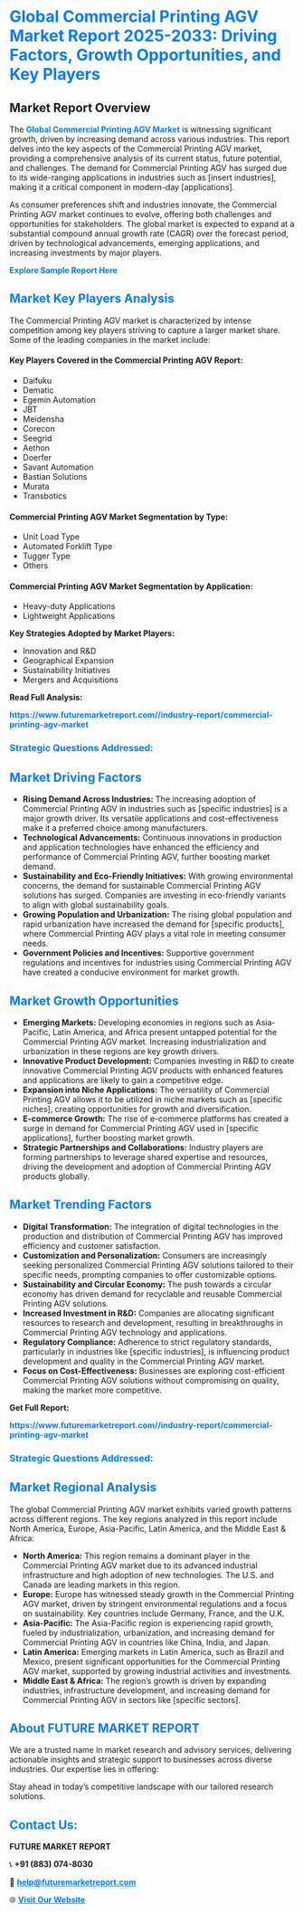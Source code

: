 <h1 style="color: #007BFF;">Global Commercial Printing AGV Market Report 2025-2033: Driving Factors, Growth Opportunities, and Key Players</h1>

<section id="overview">
<h2>Market Report Overview</h2>
<p>The <a href="https://www.futuremarketreport.com//industry-report/commercial-printing-agv-market" style="color: #007BFF; text-decoration: none;"><strong>Global Commercial Printing AGV Market</strong></a> is witnessing significant growth, driven by increasing demand across various industries. This report delves into the key aspects of the Commercial Printing AGV market, providing a comprehensive analysis of its current status, future potential, and challenges. The demand for Commercial Printing AGV has surged due to its wide-ranging applications in industries such as [insert industries], making it a critical component in modern-day [applications].</p>
<p>As consumer preferences shift and industries innovate, the Commercial Printing AGV market continues to evolve, offering both challenges and opportunities for stakeholders. The global market is expected to expand at a substantial compound annual growth rate (CAGR) over the forecast period, driven by technological advancements, emerging applications, and increasing investments by major players.</p>
</section>

<section id="overview">
<p><a href="https://www.futuremarketreport.com//request-sample/reportId=89735" style="color: #007BFF; text-decoration: none;"><strong>Explore Sample Report Here</strong></a></p>
</section>

<section id="key-players">
<h2 style="color: #007BFF;">Market Key Players Analysis</h2>
<p>The Commercial Printing AGV market is characterized by intense competition among key players striving to capture a larger market share. Some of the leading companies in the market include:</p>
<h4>Key Players Covered in the Commercial Printing AGV Report:</h4>
<ul><li>Daifuku</li><li>Dematic</li><li>Egemin Automation</li><li>JBT</li><li>Meidensha</li><li>Corecon</li><li>Seegrid</li><li>Aethon</li><li>Doerfer</li><li>Savant Automation</li><li>Bastian Solutions</li><li>Murata</li><li>Transbotics</li></ul>
<h4>Commercial Printing AGV Market Segmentation by Type:</h4>
<ul><li>Unit Load Type</li><li>Automated Forklift Type</li><li>Tugger Type</li><li>Others</li></ul>

<h4>Commercial Printing AGV Market Segmentation by Application:</h4>
<ul><li>Heavy-duty Applications</li><li>Lightweight Applications</li></ul>
<p><strong>Key Strategies Adopted by Market Players:</strong></p>
<ul>
<li>Innovation and R&D</li>
<li>Geographical Expansion</li>
<li>Sustainability Initiatives</li>
<li>Mergers and Acquisitions</li>
</ul>
</section>

<section>
<p><strong>Read Full Analysis: </strong></p><a href="https://www.futuremarketreport.com//industry-report/commercial-printing-agv-market" style="color: #007BFF; text-decoration: none;"><strong>https://www.futuremarketreport.com//industry-report/commercial-printing-agv-market</strong></a>
<h3 style="color: #007BFF;">Strategic Questions Addressed:</h3>
</section>

<section id="driving-factors">
<h2 style="color: #007BFF;">Market Driving Factors</h2>
<ul>
<li><strong>Rising Demand Across Industries:</strong> The increasing adoption of Commercial Printing AGV in industries such as [specific industries] is a major growth driver. Its versatile applications and cost-effectiveness make it a preferred choice among manufacturers.</li>
<li><strong>Technological Advancements:</strong> Continuous innovations in production and application technologies have enhanced the efficiency and performance of Commercial Printing AGV, further boosting market demand.</li>
<li><strong>Sustainability and Eco-Friendly Initiatives:</strong> With growing environmental concerns, the demand for sustainable Commercial Printing AGV solutions has surged. Companies are investing in eco-friendly variants to align with global sustainability goals.</li>
<li><strong>Growing Population and Urbanization:</strong> The rising global population and rapid urbanization have increased the demand for [specific products], where Commercial Printing AGV plays a vital role in meeting consumer needs.</li>
<li><strong>Government Policies and Incentives:</strong> Supportive government regulations and incentives for industries using Commercial Printing AGV have created a conducive environment for market growth.</li>
</ul>
</section>

<section id="growth-opportunities">
<h2 style="color: #007BFF;">Market Growth Opportunities</h2>
<ul>
<li><strong>Emerging Markets:</strong> Developing economies in regions such as Asia-Pacific, Latin America, and Africa present untapped potential for the Commercial Printing AGV market. Increasing industrialization and urbanization in these regions are key growth drivers.</li>
<li><strong>Innovative Product Development:</strong> Companies investing in R&D to create innovative Commercial Printing AGV products with enhanced features and applications are likely to gain a competitive edge.</li>
<li><strong>Expansion into Niche Applications:</strong> The versatility of Commercial Printing AGV allows it to be utilized in niche markets such as [specific niches], creating opportunities for growth and diversification.</li>
<li><strong>E-commerce Growth:</strong> The rise of e-commerce platforms has created a surge in demand for Commercial Printing AGV used in [specific applications], further boosting market growth.</li>
<li><strong>Strategic Partnerships and Collaborations:</strong> Industry players are forming partnerships to leverage shared expertise and resources, driving the development and adoption of Commercial Printing AGV products globally.</li>
</ul>
</section>

<section id="trending-factors">
<h2 style="color: #007BFF;">Market Trending Factors</h2>
<ul>
<li><strong>Digital Transformation:</strong> The integration of digital technologies in the production and distribution of Commercial Printing AGV has improved efficiency and customer satisfaction.</li>
<li><strong>Customization and Personalization:</strong> Consumers are increasingly seeking personalized Commercial Printing AGV solutions tailored to their specific needs, prompting companies to offer customizable options.</li>
<li><strong>Sustainability and Circular Economy:</strong> The push towards a circular economy has driven demand for recyclable and reusable Commercial Printing AGV solutions.</li>
<li><strong>Increased Investment in R&D:</strong> Companies are allocating significant resources to research and development, resulting in breakthroughs in Commercial Printing AGV technology and applications.</li>
<li><strong>Regulatory Compliance:</strong> Adherence to strict regulatory standards, particularly in industries like [specific industries], is influencing product development and quality in the Commercial Printing AGV market.</li>
<li><strong>Focus on Cost-Effectiveness:</strong> Businesses are exploring cost-efficient Commercial Printing AGV solutions without compromising on quality, making the market more competitive.</li>
</ul>
</section>

<section>
<p><strong>Get Full Report: </strong></p><a href="https://www.futuremarketreport.com//industry-report/commercial-printing-agv-market" style="color: #007BFF; text-decoration: none;"><strong>https://www.futuremarketreport.com//industry-report/commercial-printing-agv-market</strong></a>
<h3 style="color: #007BFF;">Strategic Questions Addressed:</h3>
</section>


<section id="regional-analysis">
<h2 style="color: #007BFF;">Market Regional Analysis</h2>
<p>The global Commercial Printing AGV market exhibits varied growth patterns across different regions. The key regions analyzed in this report include North America, Europe, Asia-Pacific, Latin America, and the Middle East & Africa:</p>
<ul>
<li><strong>North America:</strong> This region remains a dominant player in the Commercial Printing AGV market due to its advanced industrial infrastructure and high adoption of new technologies. The U.S. and Canada are leading markets in this region.</li>
<li><strong>Europe:</strong> Europe has witnessed steady growth in the Commercial Printing AGV market, driven by stringent environmental regulations and a focus on sustainability. Key countries include Germany, France, and the U.K.</li>
<li><strong>Asia-Pacific:</strong> The Asia-Pacific region is experiencing rapid growth, fueled by industrialization, urbanization, and increasing demand for Commercial Printing AGV in countries like China, India, and Japan.</li>
<li><strong>Latin America:</strong> Emerging markets in Latin America, such as Brazil and Mexico, present significant opportunities for the Commercial Printing AGV market, supported by growing industrial activities and investments.</li>
<li><strong>Middle East & Africa:</strong> The region’s growth is driven by expanding industries, infrastructure development, and increasing demand for Commercial Printing AGV in sectors like [specific sectors].</li>
</ul>
</section>

<footer>
<h2 style="color: #007BFF;">About FUTURE MARKET REPORT</h2>
<p>We are a trusted name in market research and advisory services, delivering actionable insights and strategic support to businesses across diverse industries. Our expertise lies in offering:</p>

<p>Stay ahead in today’s competitive landscape with our tailored research solutions.</p>

<h2 style="color: #007BFF;">Contact Us:</h2>
<p><strong>FUTURE MARKET REPORT</strong></p>
<p>📞 <strong>+91 (883) 074-8030</strong></p>
<p>📧 <strong><a href="mailto:help@futuremarketreport.com" style="color: #007BFF;">help@futuremarketreport.com</a></strong></p>
<p>🌐 <strong><a href="https://www.futuremarketreport.com/" style="color: #007BFF;">Visit Our Website</a></strong></p>
</footer>
